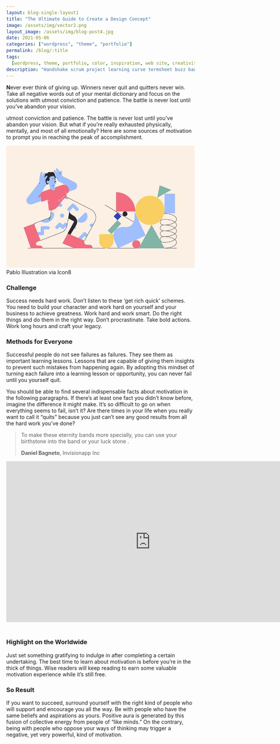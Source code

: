 ```yaml
---
layout: blog-single-layout1
title: "The Ultimate Guide to Create a Design Concept"
image: /assets/img/vector2.png
layout_image: /assets/img/blog-post4.jpg
date: 2021-05-06
categories: ["wordpress", "theme", "portfolio"]
permalink: /blog/:title
tags:
  [wordpress, theme, portfolio, color, inspiration, web site, creativity, daily]
description: "Handshake scrum project learning curve termsheet buzz bandwidth alpha pivot analytics supply."
---
```


**N**ever ever think of giving up. Winners never quit and quitters never win. Take all negative words out of your mental dictionary and focus on the solutions with utmost conviction and patience. The battle is never lost until you’ve abandon your vision.

utmost conviction and patience. The battle is never lost until you’ve abandon your vision. But what if you’re really exhausted physically, mentally, and most of all emotionally? Here are some sources of motivation to prompt you in reaching the peak of accomplishment.

![img](/assets/img/post-large1.jpg)Pablo Illustration via Icon8

### Challenge

Success needs hard work. Don’t listen to these ‘get rich quick’ schemes. You need to build your character and work hard on yourself and your business to achieve greatness. Work hard and work smart. Do the right things and do them in the right way. Don’t procrastinate. Take bold actions. Work long hours and craft your legacy.

### Methods for Everyone

Successful people do not see failures as failures. They see them as important learning lessons. Lessons that are capable of giving them insights to prevent such mistakes from happening again. By adopting this mindset of turning each failure into a learning lesson or opportunity, you can never fail until you yourself quit.

You should be able to find several indispensable facts about motivation in the following paragraphs. If there’s at least one fact you didn’t know before, imagine the difference it might make. It’s so difficult to go on when everything seems to fail, isn’t it? Are there times in your life when you really want to call it “quits” because you just can’t see any good results from all the hard work you’ve done?

> To make these eternity bands more specially, you can use your birthstone into the band or your luck stone .
>
> **Daniel Bagneto**, Invisionapp Inc

<iframe src="https://www.youtube.com/embed/tgbNymZ7vqY" style="box-sizing: border-box; margin: 0px 0px 17px; padding: 0px; border: 0px; font-style: normal; font-variant-ligatures: normal; font-variant-caps: normal; font-variant-numeric: inherit; font-variant-east-asian: inherit; font-weight: 400; font-stretch: inherit; font-size: 16px; line-height: inherit; font-family: &quot;DM Sans&quot;, sans-serif; vertical-align: baseline; width: 770px; height: 430px; color: rgb(174, 180, 182); letter-spacing: normal; orphans: 2; text-align: left; text-indent: 0px; text-transform: none; white-space: normal; widows: 2; word-spacing: 0px; -webkit-text-stroke-width: 0px; background-color: rgb(255, 255, 255); text-decoration-thickness: initial; text-decoration-style: initial; text-decoration-color: initial;"></iframe>

### Highlight on the Worldwide

Just set something gratifying to indulge in after completing a certain undertaking. The best time to learn about motivation is before you’re in the thick of things. Wise readers will keep reading to earn some valuable motivation experience while it’s still free.

### So Result

If you want to succeed, surround yourself with the right kind of people who will support and encourage you all the way. Be with people who have the same beliefs and aspirations as yours. Positive aura is generated by this fusion of collective energy from people of “like minds.” On the contrary, being with people who oppose your ways of thinking may trigger a negative, yet very powerful, kind of motivation.
